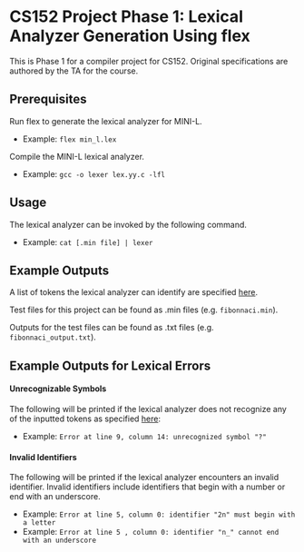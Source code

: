 # CS152 Project Phase 1: Lexical Analyzer Generation Using flex
This is Phase 1 for a compiler project for CS152. Original specifications are authored by the TA for the course.

## Prerequisites

Run flex to generate the lexical analyzer for MINI-L. 
- Example: `flex min_l.lex`

Compile the MINI-L lexical analyzer. 
- Example: `gcc -o lexer lex.yy.c -lfl`

## Usage
The lexical analyzer can be invoked by the following command.
- Example: `cat [.min file] | lexer`

## Example Outputs
A list of tokens the lexical analyzer can identify are specified [here](https://www.cs.ucr.edu/~mafar001/compiler/webpages1/token_list_format.html).

Test files for this project can be found as .min files (e.g. `fibonnaci.min`). 

Outputs for the test files can be found as .txt files (e.g. `fibonnaci_output.txt`).

## Example Outputs for Lexical Errors
#### Unrecognizable Symbols
The following will be printed if the lexical analyzer does not recognize any of the inputted tokens as specified [here](https://www.cs.ucr.edu/~mafar001/compiler/webpages1/token_list_format.html):
- Example: `Error at line 9, column 14: unrecognized symbol "?"`

#### Invalid Identifiers
The following will be printed if the lexical analyzer encounters an invalid identifier. Invalid identifiers include identifiers that begin with a number or end with an underscore.
- Example: `Error at line 5, column 0: identifier "2n" must begin with a letter`
- Example: `Error at line 5	, column 0: identifier "n_" cannot end with an underscore`
